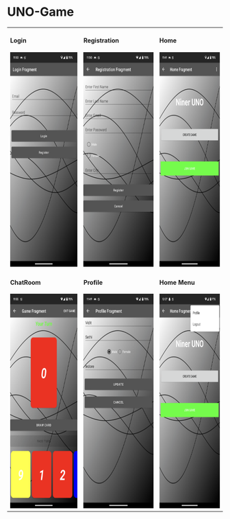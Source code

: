 # UNO-Game

<html>
  <table style="border: none;">
    <tr>
        <td>
          <h4>Login</h4>
          <img src="https://github.com/kailashchivhe/UNO-Game/blob/a1f8ba898d7bae76951ebd8f69708ad8a0d276f4/screenshots/Login.png" height=500 width=250/>
        </td>
        <td>
          <h4>Registration</h4>
          <img src="https://github.com/kailashchivhe/UNO-Game/blob/a1f8ba898d7bae76951ebd8f69708ad8a0d276f4/screenshots/Registration.png" height=500 width=250/>
        </td>
        <td>
          <h4>Home</h4>
          <img src="https://github.com/kailashchivhe/UNO-Game/blob/a1f8ba898d7bae76951ebd8f69708ad8a0d276f4/screenshots/Home.png" height=500 width=250/>
        </td>
    </tr>
    <tr>
        <td>
          <h4>ChatRoom</h4>
          <img src="https://github.com/kailashchivhe/UNO-Game/blob/a1f8ba898d7bae76951ebd8f69708ad8a0d276f4/screenshots/Game.png" height=500 width=250/>
        </td>
        <td>
          <h4>Profile</h4>
          <img src="https://github.com/kailashchivhe/UNO-Game/blob/a1f8ba898d7bae76951ebd8f69708ad8a0d276f4/screenshots/Profile.png" height=500 width=250/>
        </td>
        <td>
          <h4>Home Menu</h4>
          <img src="https://github.com/kailashchivhe/UNO-Game/blob/a1f8ba898d7bae76951ebd8f69708ad8a0d276f4/screenshots/Menu.png" height=500 width=250/>
        </td>
    </tr>
  </table>
 </html>

